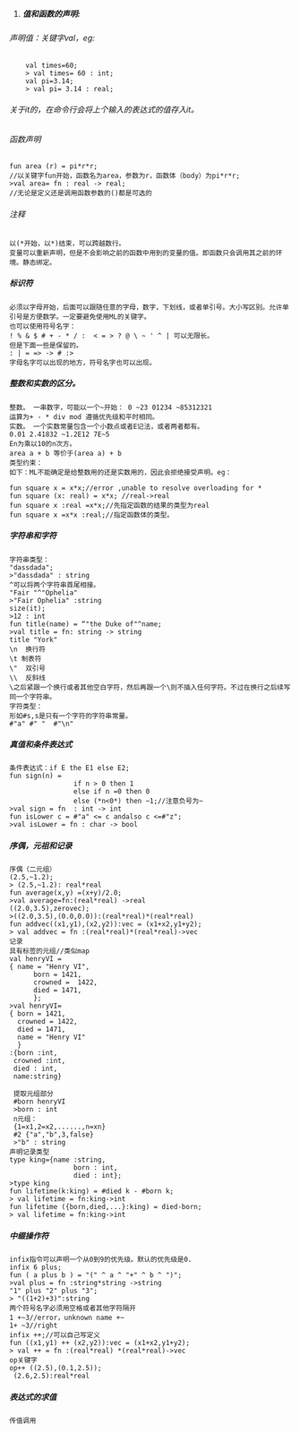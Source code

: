 1. ##### 值和函数的声明:
###### 声明值：关键字val，eg:

		val times=60;
		> val times= 60 : int;
		val pi=3.14;
		> val pi= 3.14 : real;

###### 关于it的，在命令行会将上个输入的表达式的值存入it。

###### 函数声明
	
	fun area (r) = pi*r*r;
	//以关键字fun开始，函数名为area，参数为r，函数体（body）为pi*r*r;
	>val area= fn : real -> real;
	//无论是定义还是调用函数参数的()都是可选的

###### 注释
	以(*开始，以*)结束，可以跨越数行。
	变量可以重新声明，但是不会影响之前的函数中用到的变量的值。即函数只会调用其之前的环境。静态绑定。

##### 标识符
	必须以字母开始，后面可以跟随任意的字母，数字，下划线，或者单引号。大小写区别。允许单引号是方便数学。一定要避免使用ML的关键字。
	也可以使用符号名字：
	! % & $ # + - * / :  < = > ? @ \ ~ ' ^ | 可以无限长。
	但是下面一些是保留的。
	: | = => -> # :>
	字母名字可以出现的地方，符号名字也可以出现。
##### 整数和实数的区分。
	整数。 一串数字，可能以一个~开始： 0 ~23 01234 ~85312321
	运算为+ - * div mod 遵循优先级和平时相同。
	实数。 一个实数常量包含一个小数点或者E记法，或者两者都有。
	0.01 2.41832 ~1.2E12 7E~5
	En为乘以10的n次方。
	area a + b 等价于(area a) + b
	类型约束：
	如下：ML不能确定是给整数用的还是实数用的，因此会拒绝接受声明。eg：
		
	fun square x = x*x;//error ,unable to resolve overloading for *
	fun square (x: real) = x*x; //real->real
	fun square x :real =x*x;//先指定函数的结果的类型为real
	fun square x =x*x :real;//指定函数体的类型。
##### 字符串和字符
	字符串类型：
	"dassdada";
	>"dassdada" : string
	^可以将两个字符串首尾相接。
	"Fair "^"Ophelia"
	>"Fair Ophelia" :string
	size(it);
	>12 : int
	fun title(name) = “"the Duke of"^name;
	>val title = fn: string -> string
	title "York"
	\n	换行符
	\t 制表符
	\"  双引号
	\\  反斜线
	\之后紧跟一个换行或者其他空白字符，然后再跟一个\则不插入任何字符。不过在换行之后续写同一个字符串。
	字符类型：
	形如#s,s是只有一个字符的字符串常量。
	#"a" #" "  #"\n"
##### 真值和条件表达式
	条件表达式：if E the E1 else E2;
	fun sign(n) = 
					if n > 0 then 1
					else if n =0 then 0
					else (*n<0*) then ~1;//注意负号为~
	>val sign = fn  : int -> int
	fun isLower c = #"a" <= c andalso c <=#"z";
	>val isLower = fn : char -> bool
#####  序偶，元祖和记录
	序偶（二元组）
	(2.5,~1.2);
	> (2.5,~1.2): real*real
	fun average(x,y) =(x+y)/2.0;
	>val average=fn:(real*real) ->real
	((2.0,3.5),zerovec);
	>((2.0,3.5),(0.0,0.0)):(real*real)*(real*real)
	fun addvec((x1,y1),(x2,y2)):vec = (x1+x2,y1+y2);
	> val addvec = fn :(real*real)*(real*real)->vec
	记录
	具有标签的元组//类似map
	val henryVI = 
	{ name = "Henry VI",
		  born = 1421,
		  crowned =  1422,
		  died = 1471,
		  };
	>val henryVI=
	{ born = 1421,
	  crowned = 1422,
	  died = 1471,
	  name = "Henry VI"
	  }
	:{born :int,
	 crowned :int,
	 died : int,
	 name:string}

	 提取元组部分
	 #born henryVI
	 >born : int
	 n元组：
	 {1=x1,2=x2,......,n=xn}
	 #2 {"a","b",3,false}
	 >"b" : string
	声明记录类型
	type king={name :string,
					born : int,
					died : int};
	>type king
	fun lifetime(k:king) = #died k - #born k;
	> val lifetime = fn:king->int
	fun lifetime ({born,died,...}:king) = died-born;
	> val lifetime = fn:king->int
##### 中缀操作符
	infix指令可以声明一个从0到9的优先级。默认的优先级是0.
	infix 6 plus;
	fun ( a plus b ) = "(" ^ a ^ "+" ^ b ^ ")";
	>val plus = fn :string*string ->string
	"1" plus "2" plus "3";
	> "((1+2)+3)":string
	两个符号名字必须用空格或者其他字符隔开
	1 +~3//error，unknown name +~
	1+ ~3//right
	infix ++;//可以自己写定义
	fun ((x1,y1) ++ (x2,y2)):vec = (x1+x2,y1+y2);
	> val ++ = fn :(real*real) *(real*real)->vec
	op关键字
	op++ ((2.5),(0.1,2.5));
	 (2.6,2.5):real*real
##### 表达式的求值
	传值调用
	
	
	 
